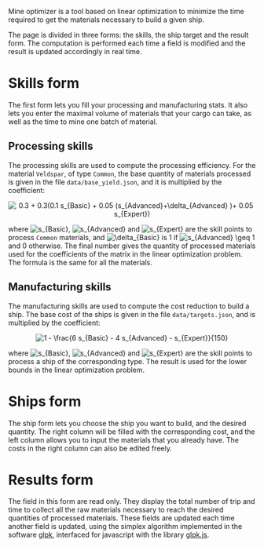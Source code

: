 Mine optimizer is a tool based on linear optimization to minimize the time
required to get the materials necessary to build a given ship. 

The page is divided in three forms: the skills, the ship target and the
result form. The computation is performed each time a field is modified and
the result is updated accordingly in real time.


# Skills form

The first form lets you fill your processing and manufacturing
stats. It also lets you enter the maximal volume of materials that your
cargo can take, as well as the time to mine one batch of material.

## Processing skills
The processing skills are used to compute the processing efficiency. For
the material `Veldspar`, of type `Common`, the base quantity of materials processed 
is given in the file `data/base_yield.json`, and it is multiplied by the coefficient:

<p align="center">
<img src=
"https://render.githubusercontent.com/render/math?math=%5Cdisplaystyle+0.3+%2B+0.3%5Cleft%5B0.1+s_%7BBasic%7D+%2B+0.05+%28s_%7BAdvanced%7D%2B%5Cdelta_%7BAdvanced%7D+%29%2B+0.05+s_%7BExpert%7D%5Cright%5D" 
alt="0.3 + 0.3(0.1 s_{Basic} + 0.05 (s_{Advanced}+\delta_{Advanced} )+ 0.05 s_{Expert}) 
">
</p>

where
<img src= "https://render.githubusercontent.com/render/math?math=%5Ctextstyle+s_%7BBasic%7D" alt="s_{Basic}">,
<img src= "https://render.githubusercontent.com/render/math?math=%5Ctextstyle+s_%7BAdvanced%7D" alt="s_{Advanced}"> and
<img src= "https://render.githubusercontent.com/render/math?math=%5Ctextstyle+s_%7BExpert%7D" alt="s_{Expert}">
are the skill points to process `Common` materials, and 
<img src= "https://render.githubusercontent.com/render/math?math=%5Ctextstyle+%5Cdelta_%7BBasic%7D" alt="\delta_{Basic}">
is $1$ if 
<img src=
"https://render.githubusercontent.com/render/math?math=%5Ctextstyle+s_%7BAdvanced%7D+%5Cgeq+1"
alt="s_{Advanced} \geq 1"> and 0 otherwise. The final number gives the
quantity of processed materials used for the coefficients of the matrix in
the linear optimization problem. The formula is the same for all the
materials.


## Manufacturing skills
The manufacturing skills are used to compute the cost reduction to build a
ship. The base cost of the ships is given in the file `data/targets.json`,
and is multiplied by the coefficient:

<p align="center">
<img src=
"https://render.githubusercontent.com/render/math?math=%5Cdisplaystyle+1+-+%5Cfrac%7B6+s_%7BBasic%7D+-+4+s_%7BAdvanced%7D+-+s_%7BExpert%7D%7D%7B150%7D" 
alt="1 - \frac{6 s_{Basic} - 4 s_{Advanced} - s_{Expert}}{150}">
</p>

where
<img src= "https://render.githubusercontent.com/render/math?math=%5Ctextstyle+s_%7BBasic%7D" alt="s_{Basic}">,
<img src= "https://render.githubusercontent.com/render/math?math=%5Ctextstyle+s_%7BAdvanced%7D" alt="s_{Advanced}"> and
<img src= "https://render.githubusercontent.com/render/math?math=%5Ctextstyle+s_%7BExpert%7D" alt="s_{Expert}">
are the skill points to process a ship of the corresponding type. The
result is used for the lower bounds in the linear optimization problem.

# Ships form

The ship form lets you choose the ship you want to build, and the desired
quantity. The right column will be filled with the corresponding cost, and
the left column allows you to input the materials that you already have.
The costs in the right column can also be edited freely.

# Results form
The field in this form are read only. They display the total number of trip
and time to collect all the raw materials necessary to reach the desired
quantities of processed materials. These fields are updated each time
another field is updated, using the simplex algorithm implemented in the
software [glpk](https://www.gnu.org/software/glpk/), interfaced for
javascript with the library [glpk.js](https://github.com/jvail/glpk.js).

